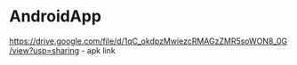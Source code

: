 # AndroidApp

https://drive.google.com/file/d/1qC_okdpzMwiezcRMAGzZMR5soWON8_0G/view?usp=sharing - apk link
